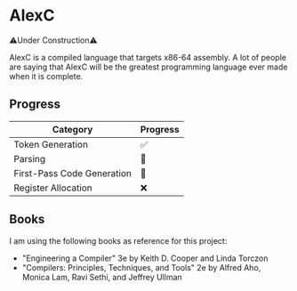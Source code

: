 # AlexC

⚠️Under Construction⚠️

AlexC is a compiled language that targets x86-64 assembly. A lot of people are saying that AlexC will be the greatest programming language ever made when it is complete.

## Progress

| Category                    | Progress |
|-----------------------------|----------|
| Token Generation            | ✅       |
| Parsing                     | 🚧       |
| First-Pass Code Generation  | 🚧       |
| Register Allocation         | ❌       |

## Books

I am using the following books as reference for this project:

- "Engineering a Compiler" 3e by Keith D. Cooper and Linda Torczon
- "Compilers: Principles, Techniques, and Tools" 2e by Alfred Aho, Monica Lam, Ravi Sethi, and Jeffrey Ullman